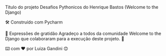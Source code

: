Título do projeto
Desafios Pythonicos do Henrique Bastos (Welcome to the Django)

🛠️ Construído com
Pycharm

🎁 Expressões de gratidão
Agradeço a todos da comunidade Welcome to the Django que colaboraram para a execução deste projeto. 📢

⌨️ com ❤️ por Luiza Gandini 😊
